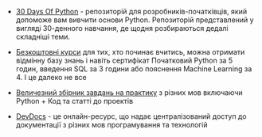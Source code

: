 - [30 Days Of Python](https://github.com/Asabeneh/30-Days-Of-Python) - репозиторій для розробників-початківців, який допоможе вам вивчити основи Python.
Репозиторій представлений у вигляді 30-денного навчання, де щодня розбираються дедалі складніші теми.

- [Безкоштовні курси](https://www.kaggle.com/learn) для тих, хто починає вчитись, можна отримати відмінну базу знань і навіть сертифікат
Початковий Python за 5 годин, введення SQL за 3 години або пояснення Machine Learning за 4. І це далеко не все

- [Величезний збірник завдань на практику](https://github.com/practical-tutorials/project-based-learning#python) з різних мов включаючи Python + Код та статті до проектів

- [DevDocs](https://devdocs.io/) - це онлайн-ресурс, що надає централізований доступ до документації з різних мов програмування та технологій
